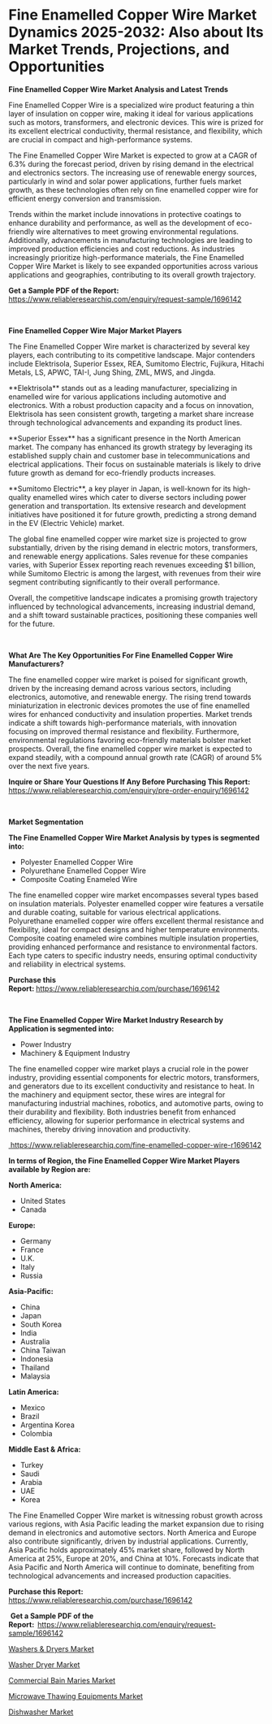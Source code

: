 <p><h1>Fine Enamelled Copper Wire Market Dynamics 2025-2032: Also about Its Market Trends, Projections, and Opportunities</h1></p><p><strong>Fine Enamelled Copper Wire Market Analysis and Latest Trends</strong></p>
<p><p>Fine Enamelled Copper Wire is a specialized wire product featuring a thin layer of insulation on copper wire, making it ideal for various applications such as motors, transformers, and electronic devices. This wire is prized for its excellent electrical conductivity, thermal resistance, and flexibility, which are crucial in compact and high-performance systems.</p><p>The Fine Enamelled Copper Wire Market is expected to grow at a CAGR of 6.3% during the forecast period, driven by rising demand in the electrical and electronics sectors. The increasing use of renewable energy sources, particularly in wind and solar power applications, further fuels market growth, as these technologies often rely on fine enamelled copper wire for efficient energy conversion and transmission.</p><p>Trends within the market include innovations in protective coatings to enhance durability and performance, as well as the development of eco-friendly wire alternatives to meet growing environmental regulations. Additionally, advancements in manufacturing technologies are leading to improved production efficiencies and cost reductions. As industries increasingly prioritize high-performance materials, the Fine Enamelled Copper Wire Market is likely to see expanded opportunities across various applications and geographies, contributing to its overall growth trajectory.</p></p>
<p><strong>Get a Sample PDF of the Report:&nbsp;</strong> <a href="https://www.reliableresearchiq.com/enquiry/request-sample/1696142?utm_campaign=1842&utm_medium=2&utm_source=Github&utm_content=ia&utm_term=27032025&utm_id=fine-enamelled-copper-wire">https://www.reliableresearchiq.com/enquiry/request-sample/1696142</a></p>
<p>&nbsp;</p>
<p><strong>Fine Enamelled Copper Wire Major Market Players</strong></p>
<p><p>The Fine Enamelled Copper Wire market is characterized by several key players, each contributing to its competitive landscape. Major contenders include Elektrisola, Superior Essex, REA, Sumitomo Electric, Fujikura, Hitachi Metals, LS, APWC, TAI-I, Jung Shing, ZML, MWS, and Jingda.</p><p>**Elektrisola** stands out as a leading manufacturer, specializing in enamelled wire for various applications including automotive and electronics. With a robust production capacity and a focus on innovation, Elektrisola has seen consistent growth, targeting a market share increase through technological advancements and expanding its product lines. </p><p>**Superior Essex** has a significant presence in the North American market. The company has enhanced its growth strategy by leveraging its established supply chain and customer base in telecommunications and electrical applications. Their focus on sustainable materials is likely to drive future growth as demand for eco-friendly products increases.</p><p>**Sumitomo Electric**, a key player in Japan, is well-known for its high-quality enamelled wires which cater to diverse sectors including power generation and transportation. Its extensive research and development initiatives have positioned it for future growth, predicting a strong demand in the EV (Electric Vehicle) market.</p><p>The global fine enamelled copper wire market size is projected to grow substantially, driven by the rising demand in electric motors, transformers, and renewable energy applications. Sales revenue for these companies varies, with Superior Essex reporting reach revenues exceeding $1 billion, while Sumitomo Electric is among the largest, with revenues from their wire segment contributing significantly to their overall performance.</p><p>Overall, the competitive landscape indicates a promising growth trajectory influenced by technological advancements, increasing industrial demand, and a shift toward sustainable practices, positioning these companies well for the future.</p></p>
<p>&nbsp;</p>
<p><strong>What Are The Key Opportunities For Fine Enamelled Copper Wire Manufacturers?</strong></p>
<p><p>The fine enamelled copper wire market is poised for significant growth, driven by the increasing demand across various sectors, including electronics, automotive, and renewable energy. The rising trend towards miniaturization in electronic devices promotes the use of fine enamelled wires for enhanced conductivity and insulation properties. Market trends indicate a shift towards high-performance materials, with innovation focusing on improved thermal resistance and flexibility. Furthermore, environmental regulations favoring eco-friendly materials bolster market prospects. Overall, the fine enamelled copper wire market is expected to expand steadily, with a compound annual growth rate (CAGR) of around 5% over the next five years.</p></p>
<p><strong>Inquire or Share Your Questions If Any Before Purchasing This Report:</strong> <a href="https://www.reliableresearchiq.com/enquiry/pre-order-enquiry/1696142?utm_campaign=1842&utm_medium=2&utm_source=Github&utm_content=ia&utm_term=27032025&utm_id=fine-enamelled-copper-wire">https://www.reliableresearchiq.com/enquiry/pre-order-enquiry/1696142</a></p>
<p>&nbsp;</p>
<p><strong>Market Segmentation</strong></p>
<p><strong>The Fine Enamelled Copper Wire Market Analysis by types is segmented into:</strong></p>
<p><ul><li>Polyester Enamelled Copper Wire</li><li>Polyurethane Enamelled Copper Wire</li><li>Composite Coating Enameled Wire</li></ul></p>
<p><p>The fine enamelled copper wire market encompasses several types based on insulation materials. Polyester enamelled copper wire features a versatile and durable coating, suitable for various electrical applications. Polyurethane enamelled copper wire offers excellent thermal resistance and flexibility, ideal for compact designs and higher temperature environments. Composite coating enameled wire combines multiple insulation properties, providing enhanced performance and resistance to environmental factors. Each type caters to specific industry needs, ensuring optimal conductivity and reliability in electrical systems.</p></p>
<p><strong>Purchase this Report:&nbsp;</strong><a href="https://www.reliableresearchiq.com/purchase/1696142?utm_campaign=1842&utm_medium=2&utm_source=Github&utm_content=ia&utm_term=27032025&utm_id=fine-enamelled-copper-wire">https://www.reliableresearchiq.com/purchase/1696142</a></p>
<p>&nbsp;</p>
<p><strong>The Fine Enamelled Copper Wire Market Industry Research by Application is segmented into:</strong></p>
<p><ul><li>Power Industry</li><li>Machinery & Equipment Industry</li></ul></p>
<p><p>The fine enamelled copper wire market plays a crucial role in the power industry, providing essential components for electric motors, transformers, and generators due to its excellent conductivity and resistance to heat. In the machinery and equipment sector, these wires are integral for manufacturing industrial machines, robotics, and automotive parts, owing to their durability and flexibility. Both industries benefit from enhanced efficiency, allowing for superior performance in electrical systems and machines, thereby driving innovation and productivity.</p></p>
<p><a href="https://www.reliableresearchiq.com/fine-enamelled-copper-wire-r1696142?utm_campaign=1842&utm_medium=2&utm_source=Github&utm_content=ia&utm_term=27032025&utm_id=fine-enamelled-copper-wire">&nbsp;https://www.reliableresearchiq.com/fine-enamelled-copper-wire-r1696142</a></p>
<p><strong>In terms of Region, the Fine Enamelled Copper Wire Market Players available by Region are:</strong></p>
<p>
    <p> <strong> North America: </strong>
        <ul>
            <li>United States</li>
            <li>Canada</li>
        </ul>
        </p> 
    <p> <strong> Europe: </strong>
        <ul>
            <li>Germany</li>
            <li>France</li>
            <li>U.K.</li>
            <li>Italy</li>
            <li>Russia</li>
        </ul>
        </p> 
    <p> <strong> Asia-Pacific: </strong>
        <ul>
            <li>China</li>
            <li>Japan</li>
            <li>South Korea</li>
            <li>India</li>
            <li>Australia</li>
            <li>China Taiwan</li>
            <li>Indonesia</li>
            <li>Thailand</li>
            <li>Malaysia</li>
        </ul>
        </p> 
    <p> <strong> Latin America: </strong>
        <ul>
            <li>Mexico</li>
            <li>Brazil</li>
            <li>Argentina Korea</li>
            <li>Colombia</li>
        </ul>
        </p> 
    <p> <strong> Middle East & Africa: </strong>
        <ul>
            <li>Turkey</li>
            <li>Saudi</li>
            <li>Arabia</li>
            <li>UAE</li>
            <li>Korea</li>
        </ul>
    </p>
    </p>
<p><p>The Fine Enamelled Copper Wire market is witnessing robust growth across various regions, with Asia Pacific leading the market expansion due to rising demand in electronics and automotive sectors. North America and Europe also contribute significantly, driven by industrial applications. Currently, Asia Pacific holds approximately 45% market share, followed by North America at 25%, Europe at 20%, and China at 10%. Forecasts indicate that Asia Pacific and North America will continue to dominate, benefiting from technological advancements and increased production capacities.</p></p>
<p><strong>Purchase this Report: </strong><a href="https://www.reliableresearchiq.com/purchase/1696142?utm_campaign=1842&utm_medium=2&utm_source=Github&utm_content=ia&utm_term=27032025&utm_id=fine-enamelled-copper-wire">https://www.reliableresearchiq.com/purchase/1696142</a></p>
<p>&nbsp;<strong>Get a Sample PDF of the Report:&nbsp;&nbsp;</strong><a href="https://www.reliableresearchiq.com/enquiry/request-sample/1696142?utm_campaign=1842&utm_medium=2&utm_source=Github&utm_content=ia&utm_term=27032025&utm_id=fine-enamelled-copper-wire">https://www.reliableresearchiq.com/enquiry/request-sample/1696142</a></p>
<p><strong></strong></p>
<p><p><a href="https://github.com/naingbiner7i/Market-Research-Report-List-1/blob/main/washers-dryers-market.md?utm_campaign=1842&utm_medium=2&utm_source=Github&utm_content=ia&utm_term=27032025&utm_id=fine-enamelled-copper-wire">Washers & Dryers Market</a></p><p><a href="https://github.com/beyeagamizjp/Market-Research-Report-List-1/blob/main/washer-dryer-market.md?utm_campaign=1842&utm_medium=2&utm_source=Github&utm_content=ia&utm_term=27032025&utm_id=fine-enamelled-copper-wire">Washer Dryer Market</a></p><p><a href="https://github.com/baatetoshda/Market-Research-Report-List-1/blob/main/commercial-bain-maries-market.md?utm_campaign=1842&utm_medium=2&utm_source=Github&utm_content=ia&utm_term=27032025&utm_id=fine-enamelled-copper-wire">Commercial Bain Maries Market</a></p><p><a href="https://github.com/siwerhommer97/Market-Research-Report-List-1/blob/main/microwave-thawing-equipments-market.md?utm_campaign=1842&utm_medium=2&utm_source=Github&utm_content=ia&utm_term=27032025&utm_id=fine-enamelled-copper-wire">Microwave Thawing Equipments Market</a></p><p><a href="https://github.com/tabormahay2f/Market-Research-Report-List-1/blob/main/dishwasher-market.md?utm_campaign=1842&utm_medium=2&utm_source=Github&utm_content=ia&utm_term=27032025&utm_id=fine-enamelled-copper-wire">Dishwasher Market</a></p></p>